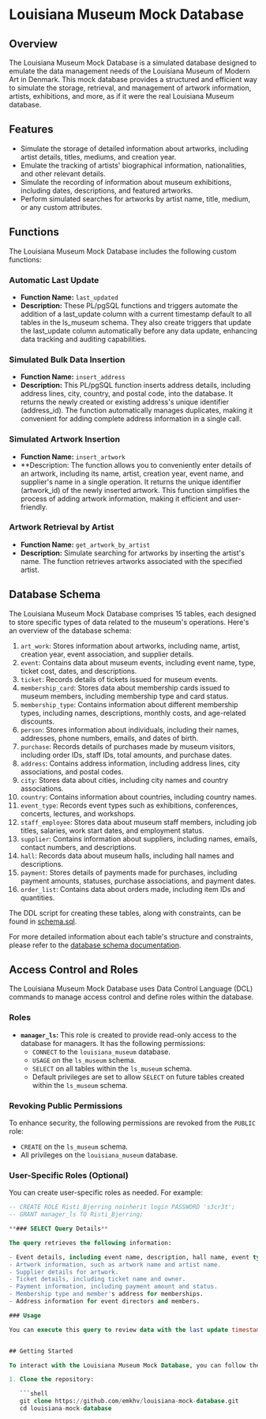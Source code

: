 # Louisiana Museum Mock Database

## Overview

The Louisiana Museum Mock Database is a simulated database designed to emulate the data management needs of the Louisiana Museum of Modern Art in Denmark. This mock database provides a structured and efficient way to simulate the storage, retrieval, and management of artwork information, artists, exhibitions, and more, as if it were the real Louisiana Museum database.

## Features

- Simulate the storage of detailed information about artworks, including artist details, titles, mediums, and creation year.
- Emulate the tracking of artists' biographical information, nationalities, and other relevant details.
- Simulate the recording of information about museum exhibitions, including dates, descriptions, and featured artworks.
- Perform simulated searches for artworks by artist name, title, medium, or any custom attributes.

## Functions

The Louisiana Museum Mock Database includes the following custom functions:

### Automatic Last Update

- **Function Name:** `last_updated`
- **Description:** These PL/pgSQL functions and triggers automate the addition of a last_update column with a current timestamp default to all tables in the ls_museum schema. They also create triggers that update the last_update column automatically before any data update, enhancing data tracking and auditing capabilities.

### Simulated Bulk Data Insertion

- **Function Name:** `insert_address`
- **Description:** This PL/pgSQL function inserts address details, including address lines, city, country, and postal code, into the database. It returns the newly created or existing address's unique identifier (address_id). The function automatically manages duplicates, making it convenient for adding complete address information in a single call.

### Simulated Artwork Insertion

- **Function Name:** `insert_artwork`
- **Description: The function allows you to conveniently enter details of an artwork, including its name, artist, creation year, event name, and supplier's name in a single operation. It returns the unique identifier (artwork_id) of the newly inserted artwork. This function simplifies the process of adding artwork information, making it efficient and user-friendly.

### Artwork Retrieval by Artist

- **Function Name:** `get_artwork_by_artist`
- **Description:** Simulate searching for artworks by inserting the artist's name. The function retrieves artworks associated with the specified artist.

## Database Schema

The Louisiana Museum Mock Database comprises 15 tables, each designed to store specific types of data related to the museum's operations. Here's an overview of the database schema:

1. `art_work`: Stores information about artworks, including name, artist, creation year, event association, and supplier details.
2. `event`: Contains data about museum events, including event name, type, ticket cost, dates, and descriptions.
3. `ticket`: Records details of tickets issued for museum events.
4. `membership_card`: Stores data about membership cards issued to museum members, including membership type and card status.
5. `membership_type`: Contains information about different membership types, including names, descriptions, monthly costs, and age-related discounts.
6. `person`: Stores information about individuals, including their names, addresses, phone numbers, emails, and dates of birth.
7. `purchase`: Records details of purchases made by museum visitors, including order IDs, staff IDs, total amounts, and purchase dates.
8. `address`: Contains address information, including address lines, city associations, and postal codes.
9. `city`: Stores data about cities, including city names and country associations.
10. `country`: Contains information about countries, including country names.
11. `event_type`: Records event types such as exhibitions, conferences, concerts, lectures, and workshops.
12. `staff_employee`: Stores data about museum staff members, including job titles, salaries, work start dates, and employment status.
13. `supplier`: Contains information about suppliers, including names, emails, contact numbers, and descriptions.
14. `hall`: Records data about museum halls, including hall names and descriptions.
15. `payment`: Stores details of payments made for purchases, including payment amounts, statuses, purchase associations, and payment dates.
16. `order_list`: Contains data about orders made, including item IDs and quantities.

The DDL script for creating these tables, along with constraints, can be found in [schema.sql](schema.sql).

For more detailed information about each table's structure and constraints, please refer to the [database schema documentation](docs/schema.md).

## Access Control and Roles

The Louisiana Museum Mock Database uses Data Control Language (DCL) commands to manage access control and define roles within the database.

### Roles

- **`manager_ls`:** This role is created to provide read-only access to the database for managers. It has the following permissions:
  - `CONNECT` to the `louisiana_museum` database.
  - `USAGE` on the `ls_museum` schema.
  - `SELECT` on all tables within the `ls_museum` schema.
  - Default privileges are set to allow `SELECT` on future tables created within the `ls_museum` schema.

### Revoking Public Permissions

To enhance security, the following permissions are revoked from the `PUBLIC` role:
- `CREATE` on the `ls_museum` schema.
- All privileges on the `louisiana_museum` database.

### User-Specific Roles (Optional)

You can create user-specific roles as needed. For example:
```sql
-- CREATE ROLE Risti_Bjerring noinherit login PASSWORD 's3cr3t';
-- GRANT manager_ls TO Risti_Bjerring;

**### SELECT Query Details**

The query retrieves the following information:

- Event details, including event name, description, hall name, event type, ticket cost, event director, and director's address.
- Artwork information, such as artwork name and artist name.
- Supplier details for artwork.
- Ticket details, including ticket name and owner.
- Payment information, including payment amount and status.
- Membership type and member's address for memberships.
- Address information for event directors and members.

### Usage

You can execute this query to review data with the last update timestamp within the last month. It helps maintain data integrity and quality in the museum database, ensuring that recent updates are accurate and appropriately recorded.


## Getting Started

To interact with the Louisiana Museum Mock Database, you can follow these steps:

1. Clone the repository:

   ```shell
   git clone https://github.com/emkhv/louisiana-mock-database.git
   cd louisiana-mock-database
